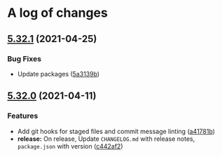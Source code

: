 # A log of changes

## [5.32.1](https://github.com/asd-xiv/eslint-config/compare/v5.32.0...v5.32.1) (2021-04-25)

### Bug Fixes

* Update packages ([5a3139b](https://github.com/asd-xiv/eslint-config/commit/5a3139b6e9df7889a4e23f9d0c3e4127d591fe42))

## [5.32.0](https://github.com/asd-xiv/eslint-config/compare/v5.31.0...v5.32.0) (2021-04-11)

### Features

* Add git hooks for staged files and commit message linting ([a41781b](https://github.com/asd-xiv/eslint-config/commit/a41781bfc9b7dd0fc04ae99c4cb3778d0738d32f))
* **release:** On release, Update `CHANGELOG.md` with release notes, `package.json` with version ([c442af2](https://github.com/asd-xiv/eslint-config/commit/c442af270e447e1431c4bcbd6a7f0d8f7ef0704e))
